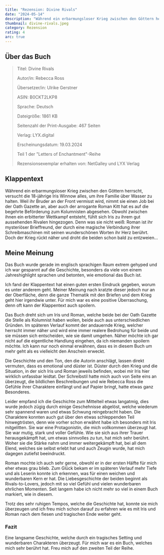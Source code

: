 ```yaml
---
title: "Rezension: Divine Rivals"
date: "2024-05-14"
description: "Während ein erbarmungsloser Krieg zwischen den Göttern herrscht, versucht die 18-jährige Iris Winnow alles, um ihre Familie über Wasser zu halten. Weil ihr Bruder an der Front vermisst wird, nimmt sie einen Job bei der Oath Gazette an, aber auch der arrogante Roman Kitt hat es auf die begehrte Beförderung zum Kolumnisten abgesehen. Obwohl zwischen ihnen ein erbitterter Wettkampf entsteht, fühlt sich Iris zu ihrem gut aussehenden Rivalen hingezogen..."
thumbnail: divine-rivals.jpeg
category: Rezension
rating: 4
arc: true
---
```


## Über das Buch

> Titel: Divine Rivals
>
> Autor/in: Rebecca Ross
>
> Übersetzer/in: Ulrike Gerstner
>
> ASIN: B0CKT2LKP8
>
> Sprache: Deutsch
>
> Dateigröße: 1861 KB
>
> Seitenzahl der Print-Ausgabe: 467 Seiten
>
> Verlag: LYX.digital
>
> Erscheinungsdatum: 19.03.2024
>
> Teil 1 der "Letters of Enchantment"-Reihe
>
> Rezensionsexemplar erhalten von: NetGalley und LYX Verlag

## Klappentext

Während ein erbarmungsloser Krieg zwischen den Göttern herrscht, versucht die 18-jährige Iris Winnow alles, um ihre Familie über Wasser zu halten. Weil ihr Bruder an der Front vermisst wird, nimmt sie einen Job bei der Oath Gazette an, aber auch der arrogante Roman Kitt hat es auf die begehrte Beförderung zum Kolumnisten abgesehen. Obwohl zwischen ihnen ein erbitterter Wettkampf entsteht, fühlt sich Iris zu ihrem gut aussehenden Rivalen hingezogen. Denn was sie nicht weiß: Roman ist ihr mysteriöser Brieffreund, der durch eine magische Verbindung ihrer Schreibmaschinen mit seinen wunderschönen Worten ihr Herz berührt. Doch der Krieg rückt näher und droht die beiden schon bald zu entzweien...

## Meine Meinung

Das Buch wurde gerade im englisch sprachigen Raum extrem gehyped und ich war gespannt auf die Geschichte, besonders da viele von einem Jahreshighlight sprachen und betonten, wie emotional das Buch ist.

Ich fand der Klappentext hat einen guten ersten Eindruck gegeben, worum es unter anderem geht. Meiner Meinung nach kratzte dieser jedoch nur an der Oberfläche, denn die ganze Thematik mit den Briefen und dem Krieg geht hier irgendwie unter. Für mich war es eine positive Überraschung, denn oft kann der Klappentext auch spoilern.

Das Buch dreht sich um Iris und Roman, welche beide bei der Oath Gazette die Stelle als Kolumnist haben wollen, beide auch aus unterschiedlichen Gründen. Im späteren Verlauf kommt der andauernde Krieg, welcher herrscht immer näher und wird eine immer realere Bedrohung für beide und sie müssen sich entscheiden, wie sie damit umgehen. Näher möchte ich gar nicht auf die eigentliche Handlung eingehen, da ich niemanden spoilern möchte. Ich kann nur noch einmal erwähnen, dass es in diesem Buch um mehr geht als es vielleicht den Anschein erweckt.

Die Geschichte und den Ton, den die Autorin anschlägt, lassen direkt vermuten, dass es emotional und düster ist. Düster durch den Krieg und die Situation, in der sich Iris und Roman jeweils befinden, wobei mir Iris hier wirklich unfassbar leidtat. Der Schreibstil hatte mich auch von Seite eins an überzeugt, die bildlichen Beschreibungen und wie Rebecca Ross die Gefühle ihrer Charaktere einfängt und auf Papier bringt, hatte etwas ganz Besonderes.

Leider empfand ich die Geschichte zum Mittelteil etwas langatmig, dies wurde jedoch zügig durch einige Geschehnisse abgelöst, welche wiederum sehr spannend waren und etwas Schwung reingebracht haben. Die Charaktere konnten auch gut über den etwas schleppenden Teil hinwegtrösten, denn wie vorher schon erwähnt habe ich besonders mit Iris mitgelitten. Sie war eine Protagonistin, die mich vollkommen überzeugt hat. Sie war mutig, stark und voller Gefühle. Wie sie sich aus ihrer Trauer herausgekämpft hat, um etwas sinnvolles zu tun, hat mich sehr berührt. Woher sie die Stärke nahm und immer weitergekämpft hat, bei all dem Elend, welches sie selbst erlebt hat und auch Zeugin wurde, hat mich dagegen zutiefst beeindruckt.

Roman mochte ich auch sehr gerne, obwohl er in der ersten Hälfte für mich eher etwas grau blieb. Zum Glück bekam er im späteren Verlauf mehr Tiefe und als Leserin konnte ich erkennen, was für einen weichen und wunderbaren Kern er hat. Die Liebesgeschichte der beiden beginnt als Rivals-to-Lovers, jedoch mit so viel Gefühl und vielen wunderbaren ehrlichen Momenten. Seit langem habe ich nicht mehr so viel in einem Buch markiert, wie in diesem.

Trotz des sehr ruhigen Tempos, welche die Geschichte hat, konnte sie mich überzeugen und ich freu mich schon darauf zu erfahren wie es mit Iris und Roman nach dem fiesen und tragischen Ende weiter geht.

### Fazit

Eine langsame Geschichte, welche durch ein tragisches Setting und wunderbaren Charakteren überzeugt. Für mich war es ein Buch, welches mich sehr berührt hat. Freu mich auf den zweiten Teil der Reihe.
